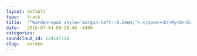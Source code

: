 ```yaml
---
layout: default
type:   track
title:  "“Warden<span style='margin-left:-0.14em;'>,</span><br>My<br>Darling”"
date:   2016-07-04 09:28:46 -0400
categories: 
soundcloud_id: 224147716
slug:   warden
---
```

